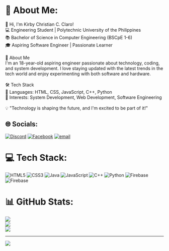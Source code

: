 # 💫 About Me:
👋 Hi, I'm Kirby Christian C. Claro!<br>💻 Engineering Student | Polytechnic University of the Philippines<br>📚 Bachelor of Science in Computer Engineering (BSCpE 1-6)<br>🎓 Aspiring Software Engineer | Passionate Learner<br><br>🚀 About Me<br>I'm an 18-year-old aspiring engineer passionate about technology, coding, and system development. I love staying updated with the latest trends in the tech world and enjoy experimenting with both software and hardware.<br><br>🛠️ Tech Stack<br>🔹 Languages: HTML, CSS, JavaScript, C++, Python<br>🔹 Interests: System Development, Web Development, Software Engineering<br><br>💡 "Technology is shaping the future, and I'm excited to be part of it!"


## 🌐 Socials:
[![Discord](https://img.shields.io/badge/Discord-%237289DA.svg?logo=discord&logoColor=white)](https://discord.gg/798836130665070603) [![Facebook](https://img.shields.io/badge/Facebook-%231877F2.svg?logo=Facebook&logoColor=white)](https://www.facebook.com/profile.php?id=100007294215733) [![email](https://img.shields.io/badge/Email-D14836?logo=gmail&logoColor=white)](mailto:kirbychristianclaro@gmail.com) 

# 💻 Tech Stack:
![HTML5](https://img.shields.io/badge/html5-%23E34F26.svg?style=for-the-badge&logo=html5&logoColor=white) ![CSS3](https://img.shields.io/badge/css3-%231572B6.svg?style=for-the-badge&logo=css3&logoColor=white) ![Java](https://img.shields.io/badge/java-%23ED8B00.svg?style=for-the-badge&logo=openjdk&logoColor=white) ![JavaScript](https://img.shields.io/badge/javascript-%23323330.svg?style=for-the-badge&logo=javascript&logoColor=%23F7DF1E) ![C++](https://img.shields.io/badge/c++-%2300599C.svg?style=for-the-badge&logo=c%2B%2B&logoColor=white) ![Python](https://img.shields.io/badge/python-3670A0?style=for-the-badge&logo=python&logoColor=ffdd54) ![Firebase](https://img.shields.io/badge/firebase-%23039BE5.svg?style=for-the-badge&logo=firebase) ![Firebase](https://img.shields.io/badge/firebase-a08021?style=for-the-badge&logo=firebase&logoColor=ffcd34)
# 📊 GitHub Stats:
![](https://github-readme-stats.vercel.app/api?username=KirbyClaro&theme=dark&hide_border=false&include_all_commits=false&count_private=false)<br/>
![](https://nirzak-streak-stats.vercel.app/?user=KirbyClaro&theme=dark&hide_border=false)<br/>
![](https://github-readme-stats.vercel.app/api/top-langs/?username=KirbyClaro&theme=dark&hide_border=false&include_all_commits=false&count_private=false&layout=compact)

---
[![](https://visitcount.itsvg.in/api?id=KirbyClaro&icon=0&color=0)](https://visitcount.itsvg.in)

<!-- Proudly created with GPRM ( https://gprm.itsvg.in ) -->
